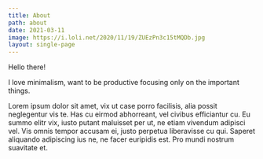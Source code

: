 ```yaml
---
title: About
path: about
date: 2021-03-11
image: https://i.loli.net/2020/11/19/ZUEzPn3c15tMQDb.jpg
layout: single-page
---
```

Hello there!

I love minimalism, want to be productive focusing only on the important things.

Lorem ipsum dolor sit amet, vix ut case porro facilisis, alia possit neglegentur vis te. Has cu eirmod abhorreant, vel civibus efficiantur cu. Eu summo elitr vix, iusto putant maluisset per ut, ne etiam vivendum adipisci vel. Vis omnis tempor accusam ei, justo perpetua liberavisse cu qui. Saperet aliquando adipiscing ius ne, ne facer euripidis est. Pro mundi nostrum suavitate et.